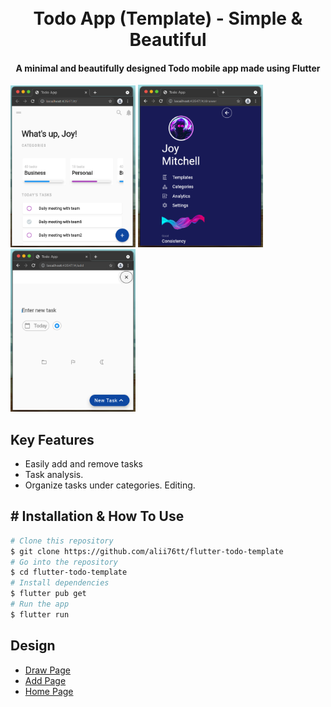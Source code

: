 <h1 align="center">
  <br>
  Todo App (Template) - Simple & Beautiful
  <br>
</h1>

<h4 align="center">A minimal and beautifully designed Todo mobile app made using Flutter</h4>


<p float="left">
  <img src="Screenshots/home_screen.png" width="200" />
  <img src="Screenshots/draw_screen.png" width="200" />
  <img src="Screenshots/add_screen.png" width="200" />

</p>

## Key Features

* Easily add and remove tasks
* Task analysis.
* Organize tasks under categories. Editing.

## # Installation & How To Use

```bash
# Clone this repository
$ git clone https://github.com/alii76tt/flutter-todo-template
# Go into the repository
$ cd flutter-todo-template
# Install dependencies
$ flutter pub get
# Run the app
$ flutter run
```

## Design
- [Draw Page](https://github.com/necatichdar)
- [Add Page](https://github.com/ozgeerdogan)
- [Home Page](https://github.com/alii76tt)
